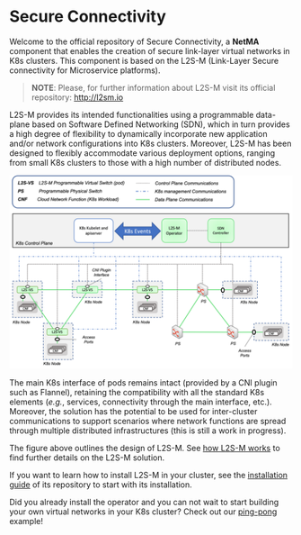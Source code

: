 # Secure Connectivity

Welcome to the official repository of Secure Connectivity, a **NetMA** component that enables the creation of secure link-layer virtual networks in K8s clusters. This component is based on the L2S-M (Link-Layer Secure connectivity for Microservice platforms).

> **NOTE**:
>  Please, for further information about L2S-M visit its official repository: http://l2sm.io


L2S-M provides its intended functionalities using a programmable data-plane based on Software Defined Networking (SDN), which in turn provides a high degree of flexibility to dynamically incorporate new application and/or network configurations into K8s clusters. Moreover, L2S-M has been designed to flexibly accommodate various deployment options, ranging from small K8s clusters to those with a high number of distributed nodes. 

![alt text](docs/images/v1_architecture.png)

The main K8s interface of pods remains intact (provided by a CNI plugin such as Flannel), retaining the compatibility with all the standard K8s elements (_e.g._, services, connectivity through the main interface, etc.). Moreover, the solution has the potential to be used for inter-cluster communications to support scenarios where network functions are spread through multiple distributed infrastructures (this is still a work in progress).  

The figure above outlines the design of L2S-M. See [how L2S-M works](https://github.com/Networks-it-uc3m/L2S-M/tree/main/K8s) to find further details on the L2S-M solution.

If you want to learn how to install L2S-M in your cluster, see the [installation guide](https://github.com/Networks-it-uc3m/L2S-M/tree/main/operator) of its repository to start with its installation.

Did you already install the operator and  you can not wait to start building your own virtual networks in your K8s cluster? Check out our [ping-pong](https://github.com/Networks-it-uc3m/L2S-M/tree/main/descriptors) example!
